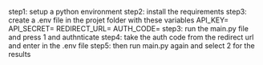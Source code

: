 step1: setup a  python environment
step2: install the requirements
step3: create a .env file in the projet folder with these variables
  API_KEY=
  API_SECRET=
  REDIRECT_URL=
  AUTH_CODE=
step3: run the main.py file and press 1 and authnticate
step4: take the auth code from the redirect url and enter in the .env file
step5: then run main.py again and select 2 for the results

